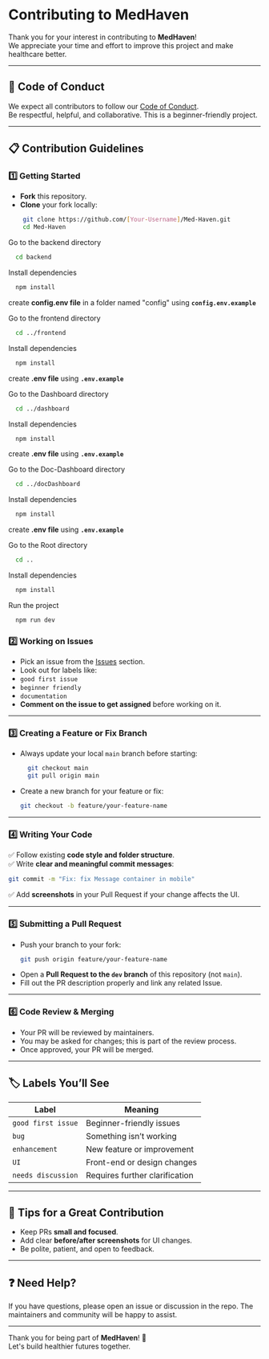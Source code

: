 # Contributing to MedHaven

Thank you for your interest in contributing to **MedHaven**!  
We appreciate your time and effort to improve this project and make healthcare better.

---

## 🚀 Code of Conduct

We expect all contributors to follow our [Code of Conduct](./CODE_OF_CONDUCT.md).  
Be respectful, helpful, and collaborative. This is a beginner-friendly project.

---

## 📋 Contribution Guidelines

### 1️⃣ Getting Started

- **Fork** this repository.
- **Clone** your fork locally:

```bash
    git clone https://github.com/[Your-Username]/Med-Haven.git
    cd Med-Haven
```
Go to the backend directory

```bash
  cd backend
```

Install dependencies

```bash
  npm install
```

create **config.env file** in a folder named "config" using **```config.env.example```**

Go to the frontend directory

```bash
  cd ../frontend
```

Install dependencies

```bash
  npm install
```

create **.env file** using **```.env.example```**

Go to the Dashboard directory

```bash
  cd ../dashboard
```

Install dependencies

```bash
  npm install
```

create **.env file** using **```.env.example```**

Go to the Doc-Dashboard directory

```bash
  cd ../docDashboard
```

Install dependencies

```bash
  npm install
```

create **.env file** using **```.env.example```**

Go to the Root directory

```bash
  cd ..
```

Install dependencies

```bash
  npm install
```

Run the project

```bash
  npm run dev
```

### 2️⃣ Working on Issues

- Pick an issue from the [Issues](https://github.com/diveshsaini1991/MedHaven/issues) section.
- Look out for labels like:
- `good first issue`
- `beginner friendly`
- `documentation`
- **Comment on the issue to get assigned** before working on it.

---

### 3️⃣ Creating a Feature or Fix Branch

- Always update your local `main` branch before starting:
  ```bash
    git checkout main
    git pull origin main
  ```
- Create a new branch for your feature or fix:
  ```bash
  git checkout -b feature/your-feature-name
  ```

---

### 4️⃣ Writing Your Code

✅ Follow existing **code style and folder structure**.  
✅ Write **clear and meaningful commit messages**:
```bash
git commit -m "Fix: fix Message container in mobile"
```
✅ Add **screenshots** in your Pull Request if your change affects the UI.

---

### 5️⃣ Submitting a Pull Request

- Push your branch to your fork:
  ```bash
  git push origin feature/your-feature-name
  ```
- Open a **Pull Request to the `dev` branch** of this repository (not `main`).
- Fill out the PR description properly and link any related Issue.

---

### 6️⃣ Code Review & Merging

- Your PR will be reviewed by maintainers.
- You may be asked for changes; this is part of the review process.
- Once approved, your PR will be merged.

---

## 🏷 Labels You’ll See

| Label             | Meaning                            |
|-------------------|----------------------------------|
| `good first issue` | Beginner-friendly issues          |
| `bug`             | Something isn’t working           |
| `enhancement`     | New feature or improvement        |
| `UI`              | Front-end or design changes       |
| `needs discussion` | Requires further clarification    |

---

## 🙌 Tips for a Great Contribution

- Keep PRs **small and focused**.
- Add clear **before/after screenshots** for UI changes.
- Be polite, patient, and open to feedback.

---

## ❓ Need Help?

If you have questions, please open an issue or discussion in the repo. The maintainers and community will be happy to assist.

---

Thank you for being part of **MedHaven**! 🙌  
Let's build healthier futures together.